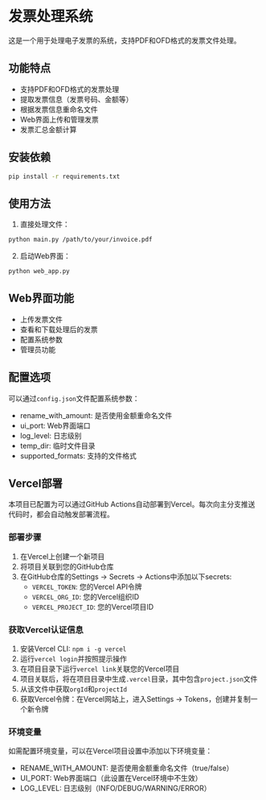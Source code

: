# 发票处理系统

这是一个用于处理电子发票的系统，支持PDF和OFD格式的发票文件处理。

## 功能特点

- 支持PDF和OFD格式的发票处理
- 提取发票信息（发票号码、金额等）
- 根据发票信息重命名文件
- Web界面上传和管理发票
- 发票汇总金额计算

## 安装依赖

```bash
pip install -r requirements.txt
```

## 使用方法

1. 直接处理文件：
```bash
python main.py /path/to/your/invoice.pdf
```

2. 启动Web界面：
```bash
python web_app.py
```

## Web界面功能

- 上传发票文件
- 查看和下载处理后的发票
- 配置系统参数
- 管理员功能

## 配置选项

可以通过`config.json`文件配置系统参数：
- rename_with_amount: 是否使用金额重命名文件
- ui_port: Web界面端口
- log_level: 日志级别
- temp_dir: 临时文件目录
- supported_formats: 支持的文件格式

## Vercel部署

本项目已配置为可以通过GitHub Actions自动部署到Vercel。每次向主分支推送代码时，都会自动触发部署流程。

### 部署步骤

1. 在Vercel上创建一个新项目
2. 将项目关联到您的GitHub仓库
3. 在GitHub仓库的Settings -> Secrets -> Actions中添加以下secrets:
   - `VERCEL_TOKEN`: 您的Vercel API令牌
   - `VERCEL_ORG_ID`: 您的Vercel组织ID
   - `VERCEL_PROJECT_ID`: 您的Vercel项目ID

### 获取Vercel认证信息

1. 安装Vercel CLI: `npm i -g vercel`
2. 运行`vercel login`并按照提示操作
3. 在项目目录下运行`vercel link`关联您的Vercel项目
4. 项目关联后，将在项目目录中生成`.vercel`目录，其中包含`project.json`文件
5. 从该文件中获取`orgId`和`projectId`
6. 获取Vercel令牌：在Vercel网站上，进入Settings -> Tokens，创建并复制一个新令牌

### 环境变量

如需配置环境变量，可以在Vercel项目设置中添加以下环境变量：
- RENAME_WITH_AMOUNT: 是否使用金额重命名文件（true/false）
- UI_PORT: Web界面端口（此设置在Vercel环境中不生效）
- LOG_LEVEL: 日志级别（INFO/DEBUG/WARNING/ERROR） 